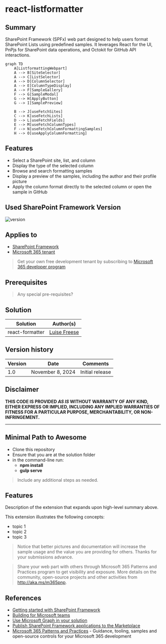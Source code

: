 # react-listformatter

## Summary

 SharePoint Framework (SPFx) web part designed to help users format SharePoint Lists using predefined samples. It leverages React for the UI, PnPjs for SharePoint data operations, and Octokit for GitHub API interactions.

```mermaid
graph TD
    A[ListformattingWebpart]
    A --> B[SiteSelector]
    A --> C[ListSelector]
    A --> D[ColumnSelector]
    A --> E[ColumnTypeDisplay]
    A --> F[SampleGallery]
    F --> G[SampleModal]
    G --> H[ApplyButton]
    G --> I[SamplePreview]

    B --> J[useFetchSites]
    C --> K[useFetchLists]
    D --> L[useFetchFields]
    E --> M[useFetchColumnTypes]
    F --> N[useFetchColumnFormattingSamples]
    H --> O[useApplyColumnFormatting]
```

## Features

- Select a SharePoint site, list, and column
- Display the type of the selected column
- Browse and search formatting samples
- Display a preview of the samples, including the author and their profile picture
- Apply the column format directly to the selected column or open the sample in GitHub

## Used SharePoint Framework Version

![version](https://img.shields.io/badge/version-1.20.0-green.svg)

## Applies to

- [SharePoint Framework](https://aka.ms/spfx)
- [Microsoft 365 tenant](https://docs.microsoft.com/sharepoint/dev/spfx/set-up-your-developer-tenant)

> Get your own free development tenant by subscribing to [Microsoft 365 developer program](http://aka.ms/o365devprogram)

## Prerequisites

> Any special pre-requisites?

## Solution

| Solution    | Author(s)                                               |
| ----------- | ------------------------------------------------------- |
| react-formatter | [Luise Freese](https://linkedin.com/in/luisefreese) |

## Version history

| Version | Date             | Comments        |
| ------- | ---------------- | --------------- |
| 1.0     | November 8, 2024 | Initial release |

## Disclaimer

**THIS CODE IS PROVIDED _AS IS_ WITHOUT WARRANTY OF ANY KIND, EITHER EXPRESS OR IMPLIED, INCLUDING ANY IMPLIED WARRANTIES OF FITNESS FOR A PARTICULAR PURPOSE, MERCHANTABILITY, OR NON-INFRINGEMENT.**

---

## Minimal Path to Awesome

- Clone this repository
- Ensure that you are at the solution folder
- in the command-line run:
  - **npm install**
  - **gulp serve**

> Include any additional steps as needed.

## Features

Description of the extension that expands upon high-level summary above.

This extension illustrates the following concepts:

- topic 1
- topic 2
- topic 3

> Notice that better pictures and documentation will increase the sample usage and the value you are providing for others. Thanks for your submissions advance.

> Share your web part with others through Microsoft 365 Patterns and Practices program to get visibility and exposure. More details on the community, open-source projects and other activities from http://aka.ms/m365pnp.

## References

- [Getting started with SharePoint Framework](https://docs.microsoft.com/en-us/sharepoint/dev/spfx/set-up-your-developer-tenant)
- [Building for Microsoft teams](https://docs.microsoft.com/en-us/sharepoint/dev/spfx/build-for-teams-overview)
- [Use Microsoft Graph in your solution](https://docs.microsoft.com/en-us/sharepoint/dev/spfx/web-parts/get-started/using-microsoft-graph-apis)
- [Publish SharePoint Framework applications to the Marketplace](https://docs.microsoft.com/en-us/sharepoint/dev/spfx/publish-to-marketplace-overview)
- [Microsoft 365 Patterns and Practices](https://aka.ms/m365pnp) - Guidance, tooling, samples and open-source controls for your Microsoft 365 development
